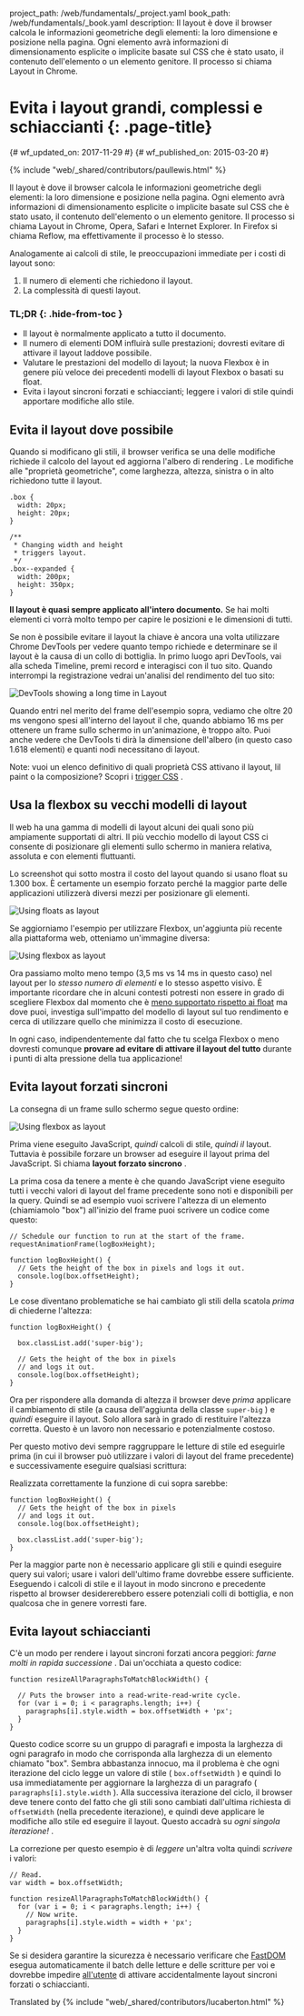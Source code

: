 project_path: /web/fundamentals/_project.yaml
book_path: /web/fundamentals/_book.yaml
description: Il layout è dove il browser calcola le informazioni geometriche degli elementi: la loro dimensione e posizione nella pagina. Ogni elemento avrà informazioni di dimensionamento esplicite o implicite basate sul CSS che è stato usato, il contenuto dell'elemento o un elemento genitore. Il processo si chiama Layout in Chrome.

# Evita i layout grandi, complessi e schiaccianti {: .page-title}

{# wf_updated_on: 2017-11-29 #}
{# wf_published_on: 2015-03-20 #}

{% include "web/_shared/contributors/paullewis.html" %}

Il layout è dove il browser calcola le informazioni geometriche degli elementi:
la loro dimensione e posizione nella pagina. Ogni elemento avrà informazioni di
dimensionamento esplicite o implicite basate sul CSS che è stato usato, il
contenuto dell'elemento o un elemento genitore. Il processo si chiama Layout in
Chrome, Opera, Safari e Internet Explorer. In Firefox si chiama Reflow, ma
effettivamente il processo è lo stesso.

Analogamente ai calcoli di stile, le preoccupazioni immediate per i costi di
layout sono:

1. Il numero di elementi che richiedono il layout.
2. La complessità di questi layout.

### TL;DR {: .hide-from-toc }

- Il layout è normalmente applicato a tutto il documento.
- Il numero di elementi DOM influirà sulle prestazioni; dovresti evitare di
attivare il layout laddove possibile.
- Valutare le prestazioni del modello di layout; la nuova Flexbox è in genere
più veloce dei precedenti modelli di layout Flexbox o basati su float.
- Evita i layout sincroni forzati e schiaccianti; leggere i valori di stile
quindi apportare modifiche allo stile.

## Evita il layout dove possibile

Quando si modificano gli stili, il browser verifica se una delle modifiche
richiede il calcolo del layout ed aggiorna l'albero di rendering . Le modifiche
alle "proprietà geometriche", come larghezza, altezza, sinistra o in alto
richiedono tutte il layout.

```
.box {
  width: 20px;
  height: 20px;
}

/**
 * Changing width and height
 * triggers layout.
 */
.box--expanded {
  width: 200px;
  height: 350px;
}
```

**Il layout è quasi sempre applicato all'intero documento.** Se hai molti
elementi ci vorrà molto tempo per capire le posizioni e le dimensioni di tutti.

Se non è possibile evitare il layout la chiave è ancora una volta utilizzare
Chrome DevTools per vedere quanto tempo richiede e determinare se il layout è la
causa di un collo di bottiglia. In primo luogo apri DevTools, vai alla scheda
Timeline, premi record e interagisci con il tuo sito. Quando interrompi la
registrazione vedrai un'analisi del rendimento del tuo sito:

<img
src="images/avoid-large-complex-layouts-and-layout-thrashing/big-layout.jpg"
alt="DevTools showing a long time in Layout">

Quando entri nel merito del frame dell'esempio sopra, vediamo che oltre 20 ms
vengono spesi all'interno del layout il che, quando abbiamo 16 ms per ottenere
un frame sullo schermo in un'animazione, è troppo alto. Puoi anche vedere che
DevTools ti dirà la dimensione dell'albero (in questo caso 1.618 elementi) e
quanti nodi necessitano di layout.

Note: vuoi un elenco definitivo di quali proprietà CSS attivano il layout, lil
paint o la composizione? Scopri i [trigger CSS](https://csstriggers.com) .

## Usa la flexbox su vecchi modelli di layout

Il web ha una gamma di modelli di layout alcuni dei quali sono più ampiamente
supportati di altri. Il più vecchio modello di layout CSS ci consente di
posizionare gli elementi sullo schermo in maniera relativa, assoluta e con
elementi fluttuanti.

Lo screenshot qui sotto mostra il costo del layout quando si usano float su
1.300 box. È certamente un esempio forzato perché la maggior parte delle
applicazioni utilizzerà diversi mezzi per posizionare gli elementi.

<img
src="images/avoid-large-complex-layouts-and-layout-thrashing/layout-float.jpg"
alt="Using floats as layout">

Se aggiorniamo l'esempio per utilizzare Flexbox, un'aggiunta più recente alla
piattaforma web, otteniamo un'immagine diversa:

<img
src="images/avoid-large-complex-layouts-and-layout-thrashing/layout-flex.jpg"
alt="Using flexbox as layout">

Ora passiamo molto meno tempo (3,5 ms vs 14 ms in questo caso) nel layout per lo
*stesso numero di elementi* e lo stesso aspetto visivo. È importante ricordare
che in alcuni contesti potresti non essere in grado di scegliere Flexbox dal
momento che è [meno supportato rispetto ai
float](http://caniuse.com/#search=flexbox)  ma dove puoi, investiga sull'impatto
del modello di layout sul tuo rendimento e cerca di utilizzare quello che
minimizza il costo di esecuzione.

In ogni caso, indipendentemente dal fatto che tu scelga Flexbox o meno dovresti
comunque **provare ad evitare di attivare il layout del tutto** durante i punti
di alta pressione della tua applicazione!

## Evita layout forzati sincroni

La consegna di un frame sullo schermo segue questo ordine:

<img src="images/avoid-large-complex-layouts-and-layout-thrashing/frame.jpg"
alt="Using flexbox as layout">

Prima viene eseguito JavaScript, *quindi* calcoli di stile, *quindi il* layout.
Tuttavia è possibile forzare un browser ad eseguire il layout prima del
JavaScript. Si chiama **layout forzato sincrono** .

La prima cosa da tenere a mente è che quando JavaScript viene eseguito tutti i
vecchi valori di layout del frame precedente sono noti e disponibili per la
query. Quindi se ad esempio vuoi scrivere l'altezza di un elemento (chiamiamolo
"box") all'inizio del frame puoi scrivere un codice come questo:

```
// Schedule our function to run at the start of the frame.
requestAnimationFrame(logBoxHeight);

function logBoxHeight() {
  // Gets the height of the box in pixels and logs it out.
  console.log(box.offsetHeight);
}
```

Le cose diventano problematiche se hai cambiato gli stili della scatola *prima*
di chiederne l'altezza:

```
function logBoxHeight() {

  box.classList.add('super-big');

  // Gets the height of the box in pixels
  // and logs it out.
  console.log(box.offsetHeight);
}
```

Ora per rispondere alla domanda di altezza il browser deve *prima* applicare il
cambiamento di stile (a causa dell'aggiunta della classe `super-big` ) e
*quindi* eseguire il layout. Solo allora sarà in grado di restituire l'altezza
corretta. Questo è un lavoro non necessario e potenzialmente costoso.

Per questo motivo devi sempre raggruppare le letture di stile ed eseguirle prima
(in cui il browser può utilizzare i valori di layout del frame precedente) e
successivamente eseguire qualsiasi scrittura:

Realizzata correttamente la funzione di cui sopra sarebbe:

```
function logBoxHeight() {
  // Gets the height of the box in pixels
  // and logs it out.
  console.log(box.offsetHeight);

  box.classList.add('super-big');
}
```

Per la maggior parte non è necessario applicare gli stili e quindi eseguire
query sui valori; usare i valori dell'ultimo frame dovrebbe essere sufficiente.
Eseguendo i calcoli di stile e il layout in modo sincrono e precedente rispetto
al browser desidererebbero essere potenziali colli di bottiglia, e non qualcosa
che in genere vorresti fare.

## Evita layout schiaccianti

C'è un modo per rendere i layout sincroni forzati ancora peggiori: *farne molti
in rapida successione* . Dai un'occhiata a questo codice:

```
function resizeAllParagraphsToMatchBlockWidth() {

  // Puts the browser into a read-write-read-write cycle.
  for (var i = 0; i < paragraphs.length; i++) {
    paragraphs[i].style.width = box.offsetWidth + 'px';
  }
}
```

Questo codice scorre su un gruppo di paragrafi e imposta la larghezza di ogni
paragrafo in modo che corrisponda alla larghezza di un elemento chiamato "box".
Sembra abbastanza innocuo, ma il problema è che ogni iterazione del ciclo legge
un valore di stile ( `box.offsetWidth` ) e quindi lo usa immediatamente per
aggiornare la larghezza di un paragrafo ( `paragraphs[i].style.width` ). Alla
successiva iterazione del ciclo, il browser deve tenere conto del fatto che gli
stili sono cambiati dall'ultima richiesta di `offsetWidth` (nella precedente
iterazione), e quindi deve applicare le modifiche allo stile ed eseguire il
layout. Questo accadrà su *ogni singola iterazione!* .

La correzione per questo esempio è di *leggere* un'altra volta quindi *scrivere*
i valori:

```
// Read.
var width = box.offsetWidth;

function resizeAllParagraphsToMatchBlockWidth() {
  for (var i = 0; i < paragraphs.length; i++) {
    // Now write.
    paragraphs[i].style.width = width + 'px';
  }
}
```

Se si desidera garantire la sicurezza è necessario verificare che
[FastDOM](https://github.com/wilsonpage/fastdom) esegua automaticamente il batch
delle letture e delle scritture per voi e dovrebbe impedire
[all'utente](https://github.com/wilsonpage/fastdom) di attivare accidentalmente
layout sincroni forzati o schiaccianti.

Translated by
{% include "web/_shared/contributors/lucaberton.html" %}
